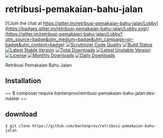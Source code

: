 # retribusi-pemakaian-bahu-jalan

[![Join the chat at https://gitter.im/retribusi-pemakaian-bahu-jalan/Lobby](https://badges.gitter.im/retribusi-pemakaian-bahu-jalan/Lobby.svg)](https://gitter.im/retribusi-pemakaian-bahu-jalan/Lobby?utm_source=badge&utm_medium=badge&utm_campaign=pr-badge&utm_content=badge)
[![Scrutinizer Code Quality](https://scrutinizer-ci.com/g/bantenprov/retribusi-pemakaian-bahu-jalan/badges/quality-score.png?b=master)](https://scrutinizer-ci.com/g/bantenprov/retribusi-pemakaian-bahu-jalan/?branch=master)
[![Build Status](https://scrutinizer-ci.com/g/bantenprov/retribusi-pemakaian-bahu-jalan/badges/build.png?b=master)](https://scrutinizer-ci.com/g/bantenprov/retribusi-pemakaian-bahu-jalan/build-status/master)
[![Latest Stable Version](https://poser.pugx.org/bantenprov/retribusi-pemakaian-bahu-jalan/v/stable)](https://packagist.org/packages/bantenprov/retribusi-pemakaian-bahu-jalan)
[![Total Downloads](https://poser.pugx.org/bantenprov/retribusi-pemakaian-bahu-jalan/downloads)](https://packagist.org/packages/bantenprov/retribusi-pemakaian-bahu-jalan)
[![Latest Unstable Version](https://poser.pugx.org/bantenprov/retribusi-pemakaian-bahu-jalan/v/unstable)](https://packagist.org/packages/bantenprov/retribusi-pemakaian-bahu-jalan)
[![License](https://poser.pugx.org/bantenprov/retribusi-pemakaian-bahu-jalan/license)](https://packagist.org/packages/bantenprov/retribusi-pemakaian-bahu-jalan)
[![Monthly Downloads](https://poser.pugx.org/bantenprov/retribusi-pemakaian-bahu-jalan/d/monthly)](https://packagist.org/packages/bantenprov/retribusi-pemakaian-bahu-jalan)
[![Daily Downloads](https://poser.pugx.org/bantenprov/retribusi-pemakaian-bahu-jalan/d/daily)](https://packagist.org/packages/bantenprov/retribusi-pemakaian-bahu-jalan)

Retribusi Pemakaian Bahu Jalan

## Installation

~~
$ composer require bantenprov/retribusi-pemakaian-bahu-jalan:dev-master
~~

## download

~~~
$ git clone https://github.com/bantenprov/retribusi-pemakaian-bahu-jalan
~~~
